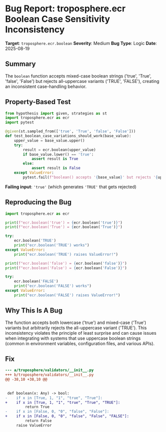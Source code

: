 # Bug Report: troposphere.ecr Boolean Case Sensitivity Inconsistency

**Target**: `troposphere.ecr.boolean`
**Severity**: Medium
**Bug Type**: Logic
**Date**: 2025-08-19

## Summary

The `boolean` function accepts mixed-case boolean strings ('true', 'True', 'false', 'False') but rejects all-uppercase variants ('TRUE', 'FALSE'), creating an inconsistent case-handling behavior.

## Property-Based Test

```python
from hypothesis import given, strategies as st
import troposphere.ecr as ecr
import pytest

@given(st.sampled_from(['true', 'True', 'false', 'False']))
def test_boolean_case_variations_should_work(base_value):
    upper_value = base_value.upper()
    try:
        result = ecr.boolean(upper_value)
        if base_value.lower() == 'true':
            assert result is True
        else:
            assert result is False
    except ValueError:
        pytest.fail(f"boolean() accepts '{base_value}' but rejects '{upper_value}'")
```

**Failing input**: `'true'` (which generates `'TRUE'` that gets rejected)

## Reproducing the Bug

```python
import troposphere.ecr as ecr

print(f"ecr.boolean('true') = {ecr.boolean('true')}")
print(f"ecr.boolean('True') = {ecr.boolean('True')}")

try:
    ecr.boolean('TRUE')
    print("ecr.boolean('TRUE') works")
except ValueError:
    print("ecr.boolean('TRUE') raises ValueError!")

print(f"ecr.boolean('false') = {ecr.boolean('false')}")  
print(f"ecr.boolean('False') = {ecr.boolean('False')}")

try:
    ecr.boolean('FALSE')
    print("ecr.boolean('FALSE') works")
except ValueError:
    print("ecr.boolean('FALSE') raises ValueError!")
```

## Why This Is A Bug

The function accepts both lowercase ('true') and mixed-case ('True') variants but arbitrarily rejects the all-uppercase variant ('TRUE'). This inconsistency violates the principle of least surprise and can cause issues when integrating with systems that use uppercase boolean strings (common in environment variables, configuration files, and various APIs).

## Fix

```diff
--- a/troposphere/validators/__init__.py
+++ b/troposphere/validators/__init__.py
@@ -38,10 +38,10 @@
 
 
 def boolean(x: Any) -> bool:
-    if x in [True, 1, "1", "true", "True"]:
+    if x in [True, 1, "1", "true", "True", "TRUE"]:
         return True
-    if x in [False, 0, "0", "false", "False"]:
+    if x in [False, 0, "0", "false", "False", "FALSE"]:
         return False
     raise ValueError
```